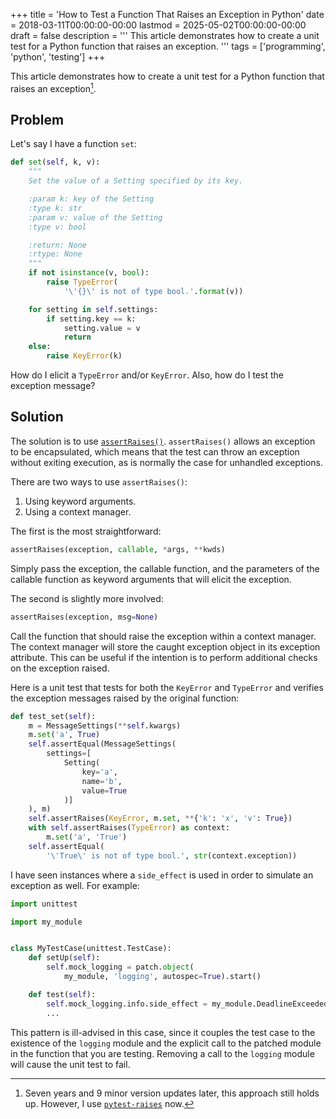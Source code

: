 +++
title = 'How to Test a Function That Raises an Exception in Python'
date = 2018-03-11T00:00:00-00:00
lastmod = 2025-05-02T00:00:00-00:00
draft = false
description = '''
This article demonstrates how to create a unit test for a Python function that
raises an exception.
'''
tags = ['programming', 'python', 'testing']
+++

This article demonstrates how to create a unit test for a Python function that
raises an exception[^1].

## Problem

Let's say I have a function `set`:

```python
def set(self, k, v):
    """
    Set the value of a Setting specified by its key.

    :param k: key of the Setting
    :type k: str
    :param v: value of the Setting
    :type v: bool

    :return: None
    :rtype: None
    """
    if not isinstance(v, bool):
        raise TypeError(
            '\'{}\' is not of type bool.'.format(v))

    for setting in self.settings:
        if setting.key == k:
            setting.value = v
            return
    else:
        raise KeyError(k)
```

How do I elicit a `TypeError` and/or `KeyError`. Also, how do I test the
exception message?

## Solution

The solution is to use [`assertRaises()`][`assertRaises()`]. `assertRaises()`
allows an exception to be encapsulated, which means that the test can throw an
exception without exiting execution, as is normally the case for unhandled
exceptions.

There are two ways to use `assertRaises()`:

1. Using keyword arguments.
2. Using a context manager.

The first is the most straightforward:

```python
assertRaises(exception, callable, *args, **kwds)
```

Simply pass the exception, the callable function, and the parameters of the
callable function as keyword arguments that will elicit the exception.

The second is slightly more involved:

```python
assertRaises(exception, msg=None)
```

Call the function that should raise the exception within a context manager.
The context manager will store the caught exception object in its exception
attribute. This can be useful if the intention is to perform additional checks
on the exception raised.

Here is a unit test that tests for both the `KeyError` and `TypeError` and
verifies the exception messages raised by the original function:

```python
def test_set(self):
    m = MessageSettings(**self.kwargs)
    m.set('a', True)
    self.assertEqual(MessageSettings(
        settings=[
            Setting(
                key='a',
                name='b',
                value=True
            )]
    ), m)
    self.assertRaises(KeyError, m.set, **{'k': 'x', 'v': True})
    with self.assertRaises(TypeError) as context:
        m.set('a', 'True')
    self.assertEqual(
        '\'True\' is not of type bool.', str(context.exception))
```

I have seen instances where a `side_effect` is used in order to simulate an
exception as well. For example:

```python
import unittest

import my_module


class MyTestCase(unittest.TestCase):
    def setUp(self):
        self.mock_logging = patch.object(
            my_module, 'logging', autospec=True).start()

    def test(self):
        self.mock_logging.info.side_effect = my_module.DeadlineExceededError
        ...
```

This pattern is ill-advised in this case, since it couples the test case to the
existence of the `logging` module and the explicit call to the patched module
in the function that you are testing. Removing a call to the `logging` module
will cause the unit test to fail.

[^1]: Seven years and 9 minor version updates later, this approach still holds
up. However, I use [`pytest-raises`][`pytest-raises`] now.

[`assertRaises()`]: https://docs.python.org/dev/library/unittest.html#unittest.TestCase.assertRaises
[`pytest-raises`]: https://docs.pytest.org/en/stable/reference/reference.html#pytest-raises
